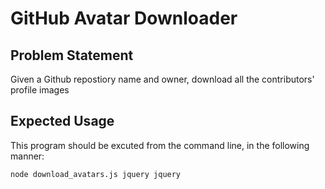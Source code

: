 # GitHub Avatar Downloader

## Problem Statement

Given a Github repostiory name and owner, download all the contributors' profile images

## Expected Usage

This program should be excuted from the command line, in the following manner:

`node download_avatars.js jquery jquery`


